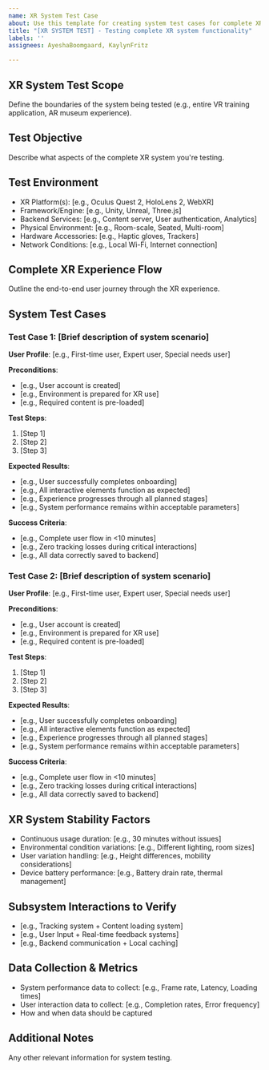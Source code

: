 ```yaml
---
name: XR System Test Case
about: Use this template for creating system test cases for complete XR experiences
title: "[XR SYSTEM TEST] - Testing complete XR system functionality"
labels: ''
assignees: AyeshaBoomgaard, KaylynFritz

---
```


## XR System Test Scope
Define the boundaries of the system being tested (e.g., entire VR training application, AR museum experience).

## Test Objective
Describe what aspects of the complete XR system you're testing.

## Test Environment
- XR Platform(s): [e.g., Oculus Quest 2, HoloLens 2, WebXR]
- Framework/Engine: [e.g., Unity, Unreal, Three.js]
- Backend Services: [e.g., Content server, User authentication, Analytics]
- Physical Environment: [e.g., Room-scale, Seated, Multi-room]
- Hardware Accessories: [e.g., Haptic gloves, Trackers]
- Network Conditions: [e.g., Local Wi-Fi, Internet connection]

## Complete XR Experience Flow
Outline the end-to-end user journey through the XR experience.

## System Test Cases

### Test Case 1: [Brief description of system scenario]
**User Profile**: [e.g., First-time user, Expert user, Special needs user]

**Preconditions**: 
- [e.g., User account is created]
- [e.g., Environment is prepared for XR use]
- [e.g., Required content is pre-loaded]

**Test Steps**:
1. [Step 1]
2. [Step 2]
3. [Step 3]

**Expected Results**:
- [e.g., User successfully completes onboarding]
- [e.g., All interactive elements function as expected]
- [e.g., Experience progresses through all planned stages]
- [e.g., System performance remains within acceptable parameters]

**Success Criteria**:
- [e.g., Complete user flow in <10 minutes]
- [e.g., Zero tracking losses during critical interactions]
- [e.g., All data correctly saved to backend]

### Test Case 2: [Brief description of system scenario]
**User Profile**: [e.g., First-time user, Expert user, Special needs user]

**Preconditions**: 
- [e.g., User account is created]
- [e.g., Environment is prepared for XR use]
- [e.g., Required content is pre-loaded]

**Test Steps**:
1. [Step 1]
2. [Step 2]
3. [Step 3]

**Expected Results**:
- [e.g., User successfully completes onboarding]
- [e.g., All interactive elements function as expected]
- [e.g., Experience progresses through all planned stages]
- [e.g., System performance remains within acceptable parameters]

**Success Criteria**:
- [e.g., Complete user flow in <10 minutes]
- [e.g., Zero tracking losses during critical interactions]
- [e.g., All data correctly saved to backend]

## XR System Stability Factors
- Continuous usage duration: [e.g., 30 minutes without issues]
- Environmental condition variations: [e.g., Different lighting, room sizes]
- User variation handling: [e.g., Height differences, mobility considerations]
- Device battery performance: [e.g., Battery drain rate, thermal management]

## Subsystem Interactions to Verify
- [e.g., Tracking system + Content loading system]
- [e.g., User Input + Real-time feedback systems]
- [e.g., Backend communication + Local caching]

## Data Collection & Metrics
- System performance data to collect: [e.g., Frame rate, Latency, Loading times]
- User interaction data to collect: [e.g., Completion rates, Error frequency]
- How and when data should be captured

## Additional Notes
Any other relevant information for system testing.
